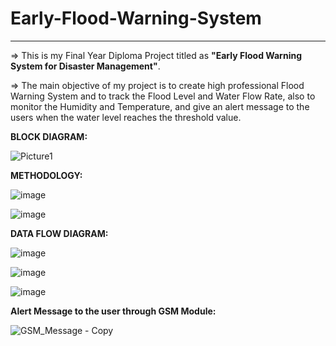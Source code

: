 # Early-Flood-Warning-System

---

=> This is my Final Year Diploma Project titled as <strong>"Early Flood Warning System for Disaster Management"</strong>.

=> The main objective of my project is to create high professional Flood Warning System and to track the Flood Level and Water Flow Rate, also to monitor the Humidity and Temperature, and give an alert message to the users when the water level reaches the threshold value.

**BLOCK DIAGRAM:**

![Picture1](https://github.com/Kalirajm01/Early-Flood-Warning-System/assets/92640470/8ebfd755-86c4-4a4f-ab55-454fab585c89)

**METHODOLOGY:**

![image](https://user-images.githubusercontent.com/92640470/201082813-fe459e42-1f49-4f62-83e8-e3d2b5ffc5d0.png)

![image](https://user-images.githubusercontent.com/92640470/201083876-0c1a9936-3af7-452f-899c-ec5ed0f4a9f7.png)

**DATA FLOW DIAGRAM:**

![image](https://user-images.githubusercontent.com/92640470/201084249-5c3fe706-9e78-4426-9aec-d7895e294938.png)

![image](https://user-images.githubusercontent.com/92640470/201084551-07301c82-f98e-4fe9-af08-fa96b4541c40.png)

![image](https://user-images.githubusercontent.com/92640470/201084712-a1f6be89-37c3-4926-85f7-00ae4ddaf601.png)


**Alert Message to the user through GSM Module:**

![GSM_Message - Copy](https://github.com/Kalirajm01/Early-Flood-Warning-System/assets/92640470/da33ba83-2929-4902-a02c-0ab0422b4718)
